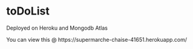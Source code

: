 # toDoList
Deployed on Heroku and Mongodb Atlas
<p> You can view this @ https://supermarche-chaise-41651.herokuapp.com/ </p>
